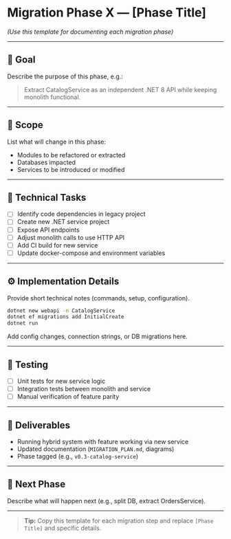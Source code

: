 # Migration Phase X — [Phase Title]
*(Use this template for documenting each migration phase)*

---

## 🎯 Goal
Describe the purpose of this phase, e.g.:
> Extract CatalogService as an independent .NET 8 API while keeping monolith functional.

---

## 🧩 Scope
List what will change in this phase:
- Modules to be refactored or extracted
- Databases impacted
- Services to be introduced or modified

---

## 🧱 Technical Tasks
- [ ] Identify code dependencies in legacy project
- [ ] Create new .NET service project
- [ ] Expose API endpoints
- [ ] Adjust monolith calls to use HTTP API
- [ ] Add CI build for new service
- [ ] Update docker-compose and environment variables

---

## ⚙️ Implementation Details
Provide short technical notes (commands, setup, configuration).
```bash
dotnet new webapi -n CatalogService
dotnet ef migrations add InitialCreate
dotnet run
```
Add config changes, connection strings, or DB migrations here.

---

## 🧪 Testing
- [ ] Unit tests for new service logic
- [ ] Integration tests between monolith and service
- [ ] Manual verification of feature parity

---

## 🚀 Deliverables
- Running hybrid system with feature working via new service
- Updated documentation (`MIGRATION_PLAN.md`, diagrams)
- Phase tagged (e.g., `v0.3-catalog-service`)

---

## 🧩 Next Phase
Describe what will happen next (e.g., split DB, extract OrdersService).

---

> **Tip:** Copy this template for each migration step and replace `[Phase Title]` and specific details.
